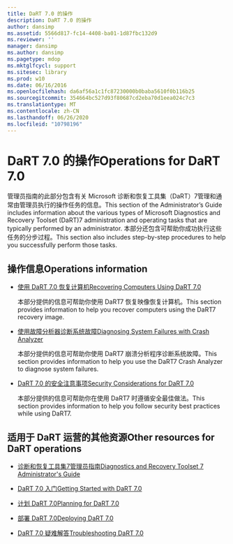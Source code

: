 ```yaml
---
title: DaRT 7.0 的操作
description: DaRT 7.0 的操作
author: dansimp
ms.assetid: 5566d817-fc14-4408-ba01-1d87fbc132d9
ms.reviewer: ''
manager: dansimp
ms.author: dansimp
ms.pagetype: mdop
ms.mktglfcycl: support
ms.sitesec: library
ms.prod: w10
ms.date: 06/16/2016
ms.openlocfilehash: da6af56a1c1fc87230000b0baba5610f0b116b25
ms.sourcegitcommit: 354664bc527d93f80687cd2eba70d1eea024c7c3
ms.translationtype: MT
ms.contentlocale: zh-CN
ms.lasthandoff: 06/26/2020
ms.locfileid: "10798196"
---
```

# <span data-ttu-id="99022-103">DaRT 7.0 的操作</span><span class="sxs-lookup"><span data-stu-id="99022-103">Operations for DaRT 7.0</span></span>


<span data-ttu-id="99022-104">管理员指南的此部分包含有关 Microsoft 诊断和恢复工具集（DaRT）7管理和通常由管理员执行的操作任务的信息。</span><span class="sxs-lookup"><span data-stu-id="99022-104">This section of the Administrator’s Guide includes information about the various types of Microsoft Diagnostics and Recovery Toolset (DaRT)7 administration and operating tasks that are typically performed by an administrator.</span></span> <span data-ttu-id="99022-105">本部分还包含可帮助你成功执行这些任务的分步过程。</span><span class="sxs-lookup"><span data-stu-id="99022-105">This section also includes step-by-step procedures to help you successfully perform those tasks.</span></span>

## <span data-ttu-id="99022-106">操作信息</span><span class="sxs-lookup"><span data-stu-id="99022-106">Operations information</span></span>


-   [<span data-ttu-id="99022-107">使用 DaRT 7.0 恢复计算机</span><span class="sxs-lookup"><span data-stu-id="99022-107">Recovering Computers Using DaRT 7.0</span></span>](recovering-computers-using-dart-70-dart-7.md)

    <span data-ttu-id="99022-108">本部分提供的信息可帮助你使用 DaRT7 恢复映像恢复计算机。</span><span class="sxs-lookup"><span data-stu-id="99022-108">This section provides information to help you recover computers using the DaRT7 recovery image.</span></span>

-   [<span data-ttu-id="99022-109">使用故障分析器诊断系统故障</span><span class="sxs-lookup"><span data-stu-id="99022-109">Diagnosing System Failures with Crash Analyzer</span></span>](diagnosing-system-failures-with-crash-analyzer--dart-7.md)

    <span data-ttu-id="99022-110">本部分提供的信息可帮助你使用 DaRT7 崩溃分析程序诊断系统故障。</span><span class="sxs-lookup"><span data-stu-id="99022-110">This section provides information to help you use the DaRT7 Crash Analyzer to diagnose system failures.</span></span>

-   [<span data-ttu-id="99022-111">DaRT 7.0 的安全注意事项</span><span class="sxs-lookup"><span data-stu-id="99022-111">Security Considerations for DaRT 7.0</span></span>](security-considerations-for-dart-70-dart-7.md)

    <span data-ttu-id="99022-112">本部分提供的信息可帮助你在使用 DaRT7 时遵循安全最佳做法。</span><span class="sxs-lookup"><span data-stu-id="99022-112">This section provides information to help you follow security best practices while using DaRT7.</span></span>

## <span data-ttu-id="99022-113">适用于 DaRT 运营的其他资源</span><span class="sxs-lookup"><span data-stu-id="99022-113">Other resources for DaRT operations</span></span>


-   [<span data-ttu-id="99022-114">诊断和恢复工具集7管理员指南</span><span class="sxs-lookup"><span data-stu-id="99022-114">Diagnostics and Recovery Toolset 7 Administrator's Guide</span></span>](index.md)

-   [<span data-ttu-id="99022-115">DaRT 7.0 入门</span><span class="sxs-lookup"><span data-stu-id="99022-115">Getting Started with DaRT 7.0</span></span>](getting-started-with-dart-70-new-ia.md)

-   [<span data-ttu-id="99022-116">计划 DaRT 7.0</span><span class="sxs-lookup"><span data-stu-id="99022-116">Planning for DaRT 7.0</span></span>](planning-for-dart-70-new-ia.md)

-   [<span data-ttu-id="99022-117">部署 DaRT 7.0</span><span class="sxs-lookup"><span data-stu-id="99022-117">Deploying DaRT 7.0</span></span>](deploying-dart-70-new-ia.md)

-   [<span data-ttu-id="99022-118">DaRT 7.0 疑难解答</span><span class="sxs-lookup"><span data-stu-id="99022-118">Troubleshooting DaRT 7.0</span></span>](troubleshooting-dart-70-new-ia.md)

 

 





